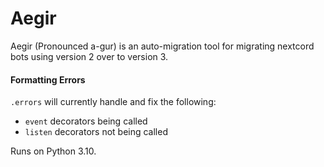 # Aegir

Aegir (Pronounced a-gur) is an auto-migration tool for migrating nextcord bots using version 2 over to version 3.

#### Formatting Errors

`.errors` will currently handle and fix the following:

- `event` decorators being called
- `listen` decorators not being called

Runs on Python 3.10.